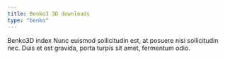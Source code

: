 ```yaml
---
title: Benko3 3D downloads
type: "benko"
---
```


Benko3D index Nunc euismod sollicitudin est, at posuere nisi sollicitudin nec. Duis et est gravida, porta turpis sit amet, fermentum odio.
